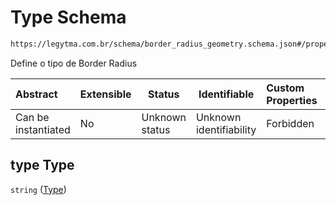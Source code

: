 # Type Schema

```txt
https://legytma.com.br/schema/border_radius_geometry.schema.json#/properties/type
```

Define o tipo de Border Radius


| Abstract            | Extensible | Status         | Identifiable            | Custom Properties | Additional Properties | Access Restrictions | Defined In                                                                                                  |
| :------------------ | ---------- | -------------- | ----------------------- | :---------------- | --------------------- | ------------------- | ----------------------------------------------------------------------------------------------------------- |
| Can be instantiated | No         | Unknown status | Unknown identifiability | Forbidden         | Allowed               | none                | [border_radius_geometry.schema.json\*](../schema/border_radius_geometry.schema.json) |

## type Type

`string` ([Type](border_radius_geometry-properties-type.md))
